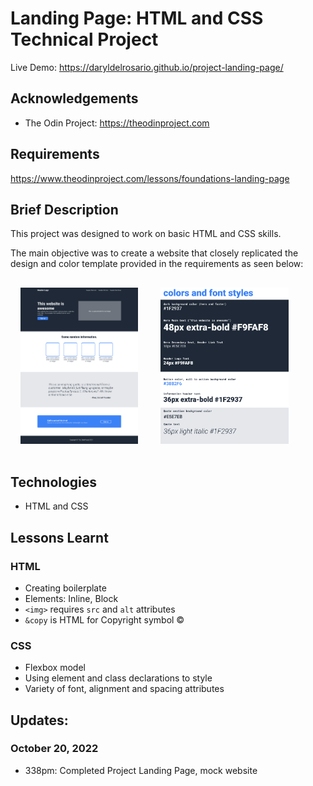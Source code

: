 # Landing Page: HTML and CSS Technical Project
Live Demo: https://daryldelrosario.github.io/project-landing-page/

## Acknowledgements
* The Odin Project: https://theodinproject.com

## Requirements
https://www.theodinproject.com/lessons/foundations-landing-page

## Brief Description   
This project was designed to work on basic HTML and CSS skills.   

The main objective was to create a website that closely replicated the design and color template provided in the requirements as seen below:   
   
<img src="img/website-template.png" 
    alt="Web Design for this Project" 
    height="250px" style="padding: 16px">
<img src="img/color-fonts.png" 
    alt="Color Palette for Website" 
    height="250px" style="padding: 16px">

## Technologies
* HTML and CSS

## Lessons Learnt
### HTML
* Creating boilerplate
* Elements: Inline, Block
* `<img>` requires `src` and `alt` attributes
* `&copy` is HTML for Copyright symbol &copy;
   
### CSS
* Flexbox model
* Using element and class declarations to style
* Variety of font, alignment and spacing attributes

## Updates:
### October 20, 2022
* 338pm: Completed Project Landing Page, mock website
